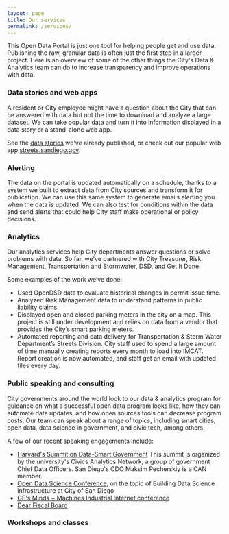 ```yaml
---
layout: page
title: Our services
permalink: /services/
---
```

This Open Data Portal is just one tool for helping people get and use data. Publishing the raw, granular data is often just the first step in a larger project. Here is an overview of some of the other things the City's Data & Analytics team can do to increase transparency and improve operations with data.

### Data stories and web apps

A resident or City employee might have a question about the City that can be answered with data but not the time to download and analyze a large dataset. We can take popular data and turn it into information displayed in a data story or a stand-alone web app.

See the [data stories](/stories/) we've already published, or check out our popular web app <a href="https://www.streets.sandiego.gov" target="_blank" rel="noopener">streets.sandiego.gov</a>.

### Alerting

The data on the portal is updated automatically on a schedule, thanks to a system we built to extract data from City sources and transform it for publication. We can use this same system to generate emails alerting you when the data is updated. We can also test for conditions within the data and send alerts that could help City staff make operational or policy decisions.

### Analytics

Our analytics services help City departments answer questions or solve problems with data. So far, we've partnered with City Treasurer, Risk Management, Transportation and Stormwater, DSD, and Get It Done.

Some examples of the work we’ve done:
* Used OpenDSD data to evaluate historical changes in permit issue time.
* Analyzed Risk Management data to understand patterns in public liability claims.
* Displayed open and closed parking meters in the city on a map. This project is still under development and relies on data from a vendor that provides the City’s smart parking meters.
* Automated reporting and data delivery for Transportation & Storm Water Department’s Streets Division. City staff used to spend a large amount of time manually creating reports every month to load into IMCAT. Report creation is now automated, and staff get an email with updated files every day.

### Public speaking and consulting

City governments around the world look to our data & analytics program for guidance on what a successful open data program looks like, how they can automate data updates, and how open sources tools can decrease program costs. Our team can speak about a range of topics, including smart cities, open data, data science in government, and civic tech, among others.

A few of our recent speaking engagements include:
* [Harvard's Summit on Data-Smart Government](http://datasmart.ash.harvard.edu/)
This summit is organized by the university's Civics Analytics Network, a group of government Chief Data Officers. San Diego's CDO Maksim Pecherskiy is a CAN member.
* [Open Data Science Conference](https://odsc.com/california/speakers), on the topic of Building Data Science infrastructure at City of San Diego
* [GE's Minds + Machines Industrial Internet conference](http://ge.cvent.com/events/minds-machines-2017/event-summary-9c358e5cf3ce42faa9742ca9f1ba8acb.aspx)
* [Dear Fiscal Board](http://www.dearfiscalboard.com/dear-fiscal-board-series-information/)

### Workshops and classes


